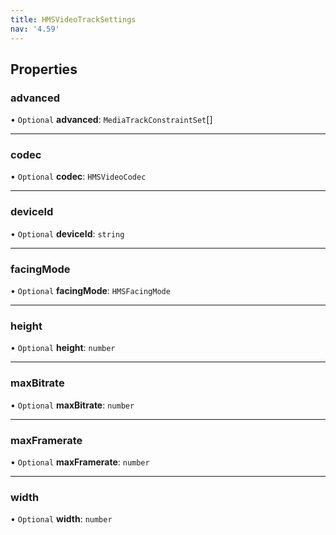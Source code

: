 ```yaml
---
title: HMSVideoTrackSettings
nav: '4.59'
---
```


## Properties

### advanced

• `Optional` **advanced**: `MediaTrackConstraintSet`[]

---

### codec

• `Optional` **codec**: `HMSVideoCodec`

---

### deviceId

• `Optional` **deviceId**: `string`

---

### facingMode

• `Optional` **facingMode**: `HMSFacingMode`

---

### height

• `Optional` **height**: `number`

---

### maxBitrate

• `Optional` **maxBitrate**: `number`

---

### maxFramerate

• `Optional` **maxFramerate**: `number`

---

### width

• `Optional` **width**: `number`
